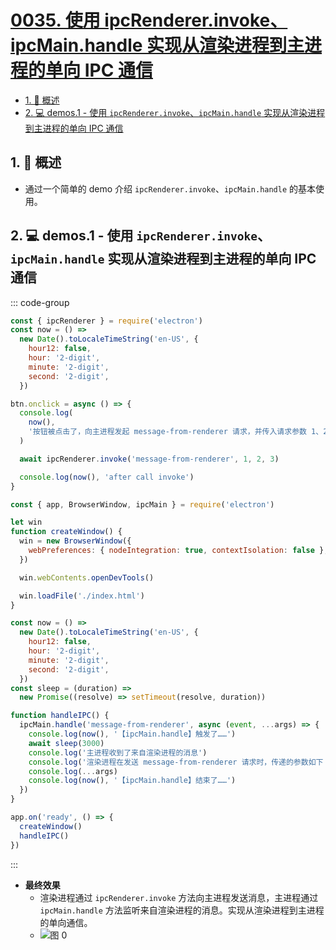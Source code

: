 # [0035. 使用 ipcRenderer.invoke、ipcMain.handle 实现从渲染进程到主进程的单向 IPC 通信](https://github.com/tnotesjs/TNotes.electron/tree/main/notes/0035.%20%E4%BD%BF%E7%94%A8%20ipcRenderer.invoke%E3%80%81ipcMain.handle%20%E5%AE%9E%E7%8E%B0%E4%BB%8E%E6%B8%B2%E6%9F%93%E8%BF%9B%E7%A8%8B%E5%88%B0%E4%B8%BB%E8%BF%9B%E7%A8%8B%E7%9A%84%E5%8D%95%E5%90%91%20IPC%20%E9%80%9A%E4%BF%A1)

<!-- region:toc -->

- [1. 📝 概述](#1--概述)
- [2. 💻 demos.1 - 使用 `ipcRenderer.invoke`、`ipcMain.handle` 实现从渲染进程到主进程的单向 IPC 通信](#2--demos1---使用-ipcrendererinvokeipcmainhandle-实现从渲染进程到主进程的单向-ipc-通信)

<!-- endregion:toc -->

## 1. 📝 概述

<BilibiliOutsidePlayer id="BV1CBFyedE6q" />

- 通过一个简单的 demo 介绍 `ipcRenderer.invoke`、`ipcMain.handle` 的基本使用。

## 2. 💻 demos.1 - 使用 `ipcRenderer.invoke`、`ipcMain.handle` 实现从渲染进程到主进程的单向 IPC 通信

::: code-group

```js [renderer.js] {16}
const { ipcRenderer } = require('electron')
const now = () =>
  new Date().toLocaleTimeString('en-US', {
    hour12: false,
    hour: '2-digit',
    minute: '2-digit',
    second: '2-digit',
  })

btn.onclick = async () => {
  console.log(
    now(),
    '按钮被点击了，向主进程发起 message-from-renderer 请求，并传入请求参数 1、2、3'
  )

  await ipcRenderer.invoke('message-from-renderer', 1, 2, 3)

  console.log(now(), 'after call invoke')
}
```

```js [index.js] {25-32}
const { app, BrowserWindow, ipcMain } = require('electron')

let win
function createWindow() {
  win = new BrowserWindow({
    webPreferences: { nodeIntegration: true, contextIsolation: false },
  })

  win.webContents.openDevTools()

  win.loadFile('./index.html')
}

const now = () =>
  new Date().toLocaleTimeString('en-US', {
    hour12: false,
    hour: '2-digit',
    minute: '2-digit',
    second: '2-digit',
  })
const sleep = (duration) =>
  new Promise((resolve) => setTimeout(resolve, duration))

function handleIPC() {
  ipcMain.handle('message-from-renderer', async (event, ...args) => {
    console.log(now(), '【ipcMain.handle】触发了……')
    await sleep(3000)
    console.log('主进程收到了来自渲染进程的消息')
    console.log('渲染进程在发送 message-from-renderer 请求时，传递的参数如下：')
    console.log(...args)
    console.log(now(), '【ipcMain.handle】结束了……')
  })
}

app.on('ready', () => {
  createWindow()
  handleIPC()
})
```

:::

- **最终效果**
  - 渲染进程通过 `ipcRenderer.invoke` 方法向主进程发送消息，主进程通过 `ipcMain.handle` 方法监听来自渲染进程的消息。实现从渲染进程到主进程的单向通信。
  - ![图 0](https://cdn.jsdelivr.net/gh/tnotesjs/imgs@main/2025-05-03-11-03-19.png)
